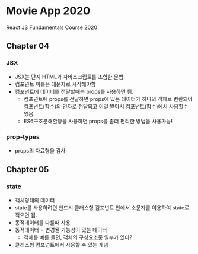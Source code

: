 # Movie App 2020

React JS Fundamentals Course 2020

## Chapter 04
### JSX
- JSX는 단지 HTML과 자바스크립트를 조합한 문법
- 컴포넌트 이름은 대문자로 시작해야함
- 컴포넌트에 데이터를 전달할때는 props를 사용하면 됨.
    - 컴포넌트에 props를 전달하면 props에 있는 데이터가 하나의 객체로 변환되어 컴포넌트(함수)의 인자로 전달되고 이걸 받아서 컴포넌트(함수)에서 사용할수 있음.
    - ES6구조분해할당을 사용하면 props를 좀더 편리한 방법을 사용가능!

### prop-types
- props의 자료형을 검사

## Chapter 05

### state
- 객체형태의 데이터
- state를 사용하려면 반드시 클래스형 컴포넌트 안에서 소문자를 이용하여 state로 적으면 됨.
- 동적데이터를 다룰때 사용
- 동적데이터 = 변경될 가능성이 있는 데이터
    - 객체를 예를 들면, 객체의 구성요소중 일부가 있다?
- 클래스형 컴포넌트에서 사용할 수 있는 개념

### 

